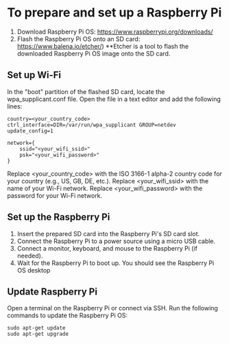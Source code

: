 # To prepare and set up a Raspberry Pi
1. Download Raspberry Pi OS: https://www.raspberrypi.org/downloads/
2. Flash the Raspberry Pi OS onto an SD card: https://www.balena.io/etcher/) 
**Etcher is a tool to flash the downloaded Raspberry Pi OS image onto the SD card.

## Set up Wi-Fi
In the "boot" partition of the flashed SD card, locate the wpa_supplicant.conf file.
Open the file in a text editor and add the following lines:
```
country=<your_country_code>
ctrl_interface=DIR=/var/run/wpa_supplicant GROUP=netdev
update_config=1

network={
    ssid="<your_wifi_ssid>"
    psk="<your_wifi_password>"
}
```
Replace <your_country_code> with the ISO 3166-1 alpha-2 country code for your country (e.g., US, GB, DE, etc.).
Replace <your_wifi_ssid> with the name of your Wi-Fi network.
Replace <your_wifi_password> with the password for your Wi-Fi network.

## Set up the Raspberry Pi
1. Insert the prepared SD card into the Raspberry Pi's SD card slot.
2. Connect the Raspberry Pi to a power source using a micro USB cable.
3. Connect a monitor, keyboard, and mouse to the Raspberry Pi (if needed).
4. Wait for the Raspberry Pi to boot up. You should see the Raspberry Pi OS desktop 

## Update Raspberry Pi
Open a terminal on the Raspberry Pi or connect via SSH.
Run the following commands to update the Raspberry Pi OS:
```
sudo apt-get update
sudo apt-get upgrade
```
